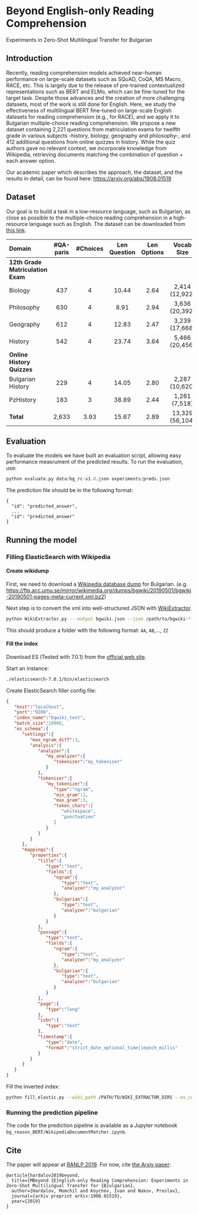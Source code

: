 # Beyond English-only Reading Comprehension
Experiments in Zero-Shot Multilingual Transfer for Bulgarian

## Introduction
Recently, reading comprehension models achieved near-human performance on large-scale datasets such as SQuAD, CoQA, MS Macro, RACE, etc. This is largely due to the release of pre-trained contextualized representations such as BERT and ELMo, which can be fine-tuned for the target task. Despite those advances and the creation of more challenging datasets, most of the work is still done for English. Here, we study the effectiveness of multilingual BERT fine-tuned on large-scale English datasets for reading comprehension (e.g., for RACE), and we apply it to Bulgarian multiple-choice reading comprehension. We propose a new dataset containing 2,221 questions from matriculation exams for twelfth grade in various subjects -history, biology, geography and philosophy-, and 412 additional questions from online quizzes in history. While the quiz authors gave no relevant context, we incorporate knowledge from Wikipedia, retrieving documents matching the combination of question + each answer option.

Our academic paper which describes the approach, the dataset, and the results in detail, can be found here: https://arxiv.org/abs/1908.01519

## Dataset

Our goal is to build a task in a low-resource language, such as Bulgarian, as close as possible to the multiple-choice reading comprehension in a high-resource language such as English. The dataset can be downloaded from [this link](https://github.com/mhardalov/bg-reason-BERT/blob/master/data/bg_rc-v1.0.json).

| Domain | #QA-paris | #Choices | Len Question | Len Options | Vocab Size |
|:-------|:---------:|:--------:|:------------:|:-----------:|:----------:|
| **12th Grade Matriculation Exam** |
| Biology | 437 | 4 | 10.44 | 2.64 | 2,414 (12,922)|
| Philosophy | 630 | 4 | 8.91 | 2.94| 3,636  (20,392) |
| Geography | 612 | 4 | 12.83 | 2.47 | 3,239 (17,668) |
| History | 542 | 4 | 23.74 | 3.64 | 5,466 (20,456) |
| **Online History Quizzes** |
| Bulgarian History | 229 | 4 | 14.05 | 2.80 | 2,287 (10,620) |
| PzHistory | 183 | 3 | 38.89 | 2.44 | 1,261 (7,518) |
| **Total** | 2,633 | 3.93 | 15.67 | 2.89 | 13,329 (56,104) |

## Evaluation

To evaluate the models we have built an evaluation script, allowing easy performance measrument of the predicted results.
To run the evaluation, use:

```python
python evaluate.py data/bg_rc-v1.0.json experiments/preds.json
```

The prediction file should be in the following format:

```
{
  "id": "predicted_answer",
  ...
  "id": "predicted_answer"
}
 ```
 
## Running the model

### Filling ElasticSearch with Wikipedia

#### Create wikidump

First, we need to download a [Wikipedia database dump](http://download.wikimedia.org/) for Bulgarian. (e.g. https://ftp.acc.umu.se/mirror/wikimedia.org/dumps/bgwiki/20190501/bgwiki-20190501-pages-meta-current.xml.bz2)

Next step is to convert the xml into well-structured JSON with [WikiExtractor](https://github.com/attardi/wikiextractor).

```bash
python WikiExtractor.py ---output bgwiki.json --json /path/to/bgwiki-*-current.xml 
```

This should produce a folder with the following format: `AA`, `AB`,..., `ZZ`

#### Fill the index

Download ES (Tested with 7.0.1) from the [official web site](https://www.elastic.co/downloads/elasticsearch).

Start an instance:

```bash
./elasticsearch-7.0.1/bin/elasticsearch
```
Create ElasticSearch filler config file:
```json
{
   "host":"localhost",
   "port":"9200",
   "index_name":"bgwiki_test",
   "batch_size":10000,
   "es_schema":{
      "settings":{
         "max_ngram_diff":3,
         "analysis":{
            "analyzer":{
               "my_analyzer":{
                  "tokenizer":"my_tokenizer"
               }
            },
            "tokenizer":{
               "my_tokenizer":{
                  "type":"ngram",
                  "min_gram":1,
                  "max_gram":3,
                  "token_chars":[
                     "whitespace",
                     "punctuation"
                  ]
               }
            }
         }
      },
      "mappings":{
         "properties":{
            "title":{
               "type":"text",
               "fields":{
                  "ngram":{
                     "type":"text",
                     "analyzer":"my_analyzer"
                  },
                  "bulgarian":{
                     "type":"text",
                     "analyzer":"bulgarian"
                  }
               }
            },
            "passage":{
               "type":"text",
               "fields":{
                  "ngram":{
                     "type":"text",
                     "analyzer":"my_analyzer"
                  },
                  "bulgarian":{
                     "type":"text",
                     "analyzer":"bulgarian"
                  }
               }
            },
            "page":{
               "type":"long"
            },
            "isbn":{
               "type":"text"
            },
            "timestamp":{
               "type":"date",
               "format":"strict_date_optional_time||epoch_millis"
            }
         }
      }
   }
}
```

Fill the inverted index:
```bash 
python fill_elastic.py --wiki_path /PATH/TO/WIKI_EXTRACTOR_DIRS --es_config_file ./configs/bgwiki.json 
```

### Running the prediction pipeline

The code for the prediction pipeline is available as a Jupyter notebook `bg_reason_BERT/WikipediaDocumentMatcher.ipynb`.

## Cite

The paper will appear at [RANLP 2019](http://lml.bas.bg/ranlp2019/start.php). For now, cite [the Arxiv paper](https://arxiv.org/abs/1908.01519):

```
@article{hardalov2019beyond,
  title={MBeyond {E}nglish-only Reading Comprehension: Experiments in Zero-Shot Multilingual Transfer for {B}ulgarian},
  author={Hardalov, Momchil and Koychev, Ivan and Nakov, Preslav},
  journal={arXiv preprint arXiv:1908.01519},
  year={2019}
}
```
